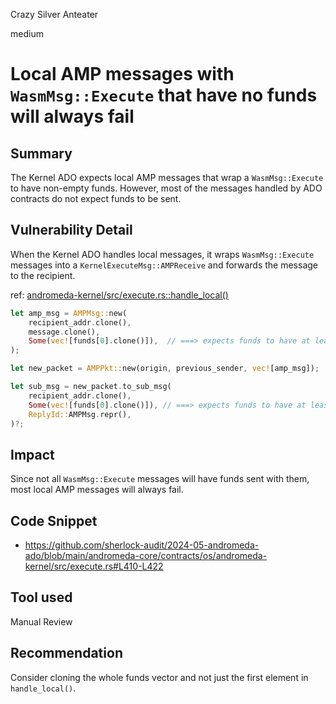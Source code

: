 Crazy Silver Anteater

medium

# Local AMP messages with `WasmMsg::Execute` that have no funds will always fail

## Summary
The Kernel ADO expects local AMP messages that wrap a `WasmMsg::Execute` to have non-empty funds. However, most of the messages handled by ADO contracts do not expect funds to be sent. 

## Vulnerability Detail
When the Kernel ADO handles local messages, it wraps `WasmMsg::Execute` messages into a `KernelExecuteMsg::AMPReceive` and forwards the message to the recipient. 

ref: [andromeda-kernel/src/execute.rs::handle_local()](https://github.com/sherlock-audit/2024-05-andromeda-ado/blob/main/andromeda-core/contracts/os/andromeda-kernel/src/execute.rs#L410-L422)
```rust
let amp_msg = AMPMsg::new(
    recipient_addr.clone(),
    message.clone(),
    Some(vec![funds[0].clone()]),  // ===> expects funds to have at least one element
);

let new_packet = AMPPkt::new(origin, previous_sender, vec![amp_msg]);

let sub_msg = new_packet.to_sub_msg(
    recipient_addr.clone(),
    Some(vec![funds[0].clone()]), // ===> expects funds to have at least one element
    ReplyId::AMPMsg.repr(),
)?;
```

## Impact
Since not all `WasmMsg::Execute` messages will have funds sent with them, most local AMP messages will always fail. 

## Code Snippet
- https://github.com/sherlock-audit/2024-05-andromeda-ado/blob/main/andromeda-core/contracts/os/andromeda-kernel/src/execute.rs#L410-L422

## Tool used
Manual Review

## Recommendation
Consider cloning the whole funds vector and not just the first element in `handle_local()`.